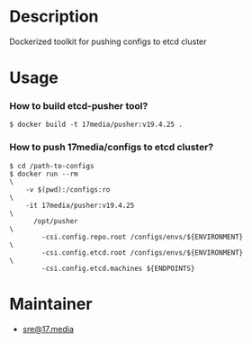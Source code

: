 # Description

Dockerized toolkit for pushing configs to etcd cluster

# Usage

### How to build etcd-pusher tool?

    $ docker build -t 17media/pusher:v19.4.25 .

### How to push 17media/configs to etcd cluster?

    $ cd /path-to-configs
    $ docker run --rm                                                         \
        -v $(pwd):/configs:ro                                                 \
        -it 17media/pusher:v19.4.25                                           \
          /opt/pusher                                                         \
            -csi.config.repo.root /configs/envs/${ENVIRONMENT}                \
            -csi.config.etcd.root /configs/envs/${ENVIRONMENT}                \
            -csi.config.etcd.machines ${ENDPOINTS}

# Maintainer

- sre@17.media
